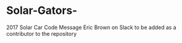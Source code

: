 # Solar-Gators-
2017 Solar Car Code
Message Eric Brown on Slack to be added as a contributor to the repository 

